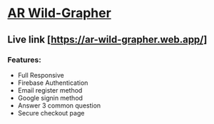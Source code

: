 # [AR Wild-Grapher](https://ar-wild-grapher.web.app/)

## Live link [https://ar-wild-grapher.web.app/]
### Features:
- Full Responsive
- Firebase Authentication 
- Email register method
- Google signin method
- Answer 3 common question 
- Secure checkout page

